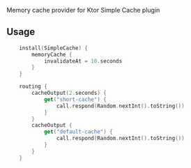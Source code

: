 
Memory cache provider for Ktor Simple Cache plugin

## Usage
```kotlin
    install(SimpleCache) {
        memoryCache {
            invalidateAt = 10.seconds
        }
    }

    routing {
        cacheOutput(2.seconds) {
            get("short-cache") {
                call.respond(Random.nextInt().toString())
            }
        }
        cacheOutput {
            get("default-cache") {
                call.respond(Random.nextInt().toString())
            }
        }
    }
```